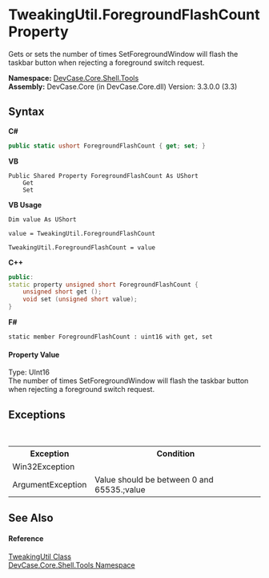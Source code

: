 # TweakingUtil.ForegroundFlashCount Property 
 

Gets or sets the number of times SetForegroundWindow will flash the taskbar button when rejecting a foreground switch request.

**Namespace:**&nbsp;<a href="N_DevCase_Core_Shell_Tools">DevCase.Core.Shell.Tools</a><br />**Assembly:**&nbsp;DevCase.Core (in DevCase.Core.dll) Version: 3.3.0.0 (3.3)

## Syntax

**C#**<br />
``` C#
public static ushort ForegroundFlashCount { get; set; }
```

**VB**<br />
``` VB
Public Shared Property ForegroundFlashCount As UShort
	Get
	Set
```

**VB Usage**<br />
``` VB Usage
Dim value As UShort

value = TweakingUtil.ForegroundFlashCount

TweakingUtil.ForegroundFlashCount = value
```

**C++**<br />
``` C++
public:
static property unsigned short ForegroundFlashCount {
	unsigned short get ();
	void set (unsigned short value);
}
```

**F#**<br />
``` F#
static member ForegroundFlashCount : uint16 with get, set

```


#### Property Value
Type: UInt16<br />The number of times SetForegroundWindow will flash the taskbar button when rejecting a foreground switch request.

## Exceptions
&nbsp;<table><tr><th>Exception</th><th>Condition</th></tr><tr><td>Win32Exception</td><td /></tr><tr><td>ArgumentException</td><td>Value should be between 0 and 65535.;value</td></tr></table>

## See Also


#### Reference
<a href="T_DevCase_Core_Shell_Tools_TweakingUtil">TweakingUtil Class</a><br /><a href="N_DevCase_Core_Shell_Tools">DevCase.Core.Shell.Tools Namespace</a><br />